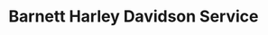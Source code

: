 ---
title: "Barnett Harley Davidson Service"
url: /el-paso/barnett-harley-davidson-service/
shop: Motorrad
---